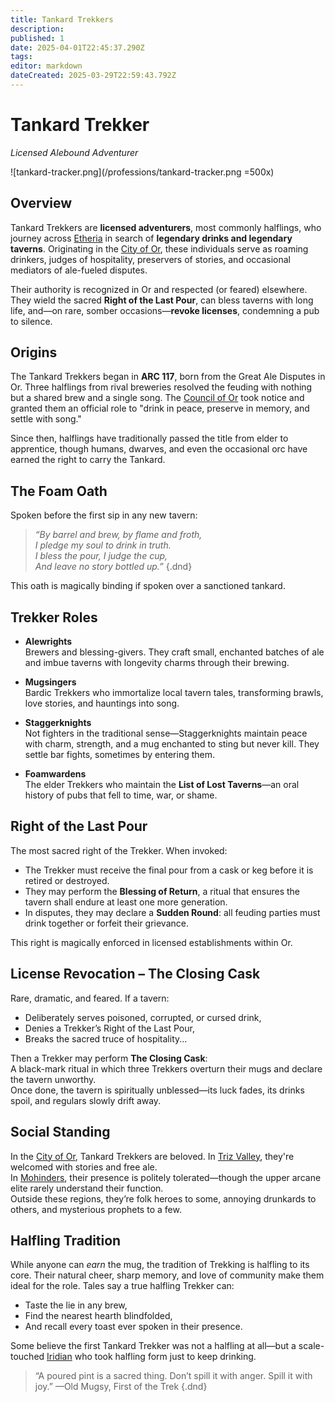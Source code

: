 ```yaml
---
title: Tankard Trekkers
description: 
published: 1
date: 2025-04-01T22:45:37.290Z
tags: 
editor: markdown
dateCreated: 2025-03-29T22:59:43.792Z
---
```


# Tankard Trekker
*Licensed Alebound Adventurer*

![tankard-tracker.png](/professions/tankard-tracker.png =500x)

## Overview  
Tankard Trekkers are **licensed adventurers**, most commonly halflings, who journey across [Etheria](/etheria.md) in search of **legendary drinks and legendary taverns**. Originating in the [City of Or](/location/settlement/city/city-of-or.md), these individuals serve as roaming drinkers, judges of hospitality, preservers of stories, and occasional mediators of ale-fueled disputes.

Their authority is recognized in Or and respected (or feared) elsewhere. They wield the sacred **Right of the Last Pour**, can bless taverns with long life, and—on rare, somber occasions—**revoke licenses**, condemning a pub to silence.

## Origins  
The Tankard Trekkers began in **ARC 117**, born from the Great Ale Disputes in Or. Three halflings from rival breweries resolved the feuding with nothing but a shared brew and a single song. The [Council of Or](/location/settlement/city/or/council-of-or.md) took notice and granted them an official role to "drink in peace, preserve in memory, and settle with song."

Since then, halflings have traditionally passed the title from elder to apprentice, though humans, dwarves, and even the occasional orc have earned the right to carry the Tankard.

## The Foam Oath  
Spoken before the first sip in any new tavern:

> _“By barrel and brew, by flame and froth,  
> I pledge my soul to drink in truth.  
> I bless the pour, I judge the cup,  
> And leave no story bottled up.”_
{.dnd}

This oath is magically binding if spoken over a sanctioned tankard.

## Trekker Roles  

- **Alewrights**  
  Brewers and blessing-givers. They craft small, enchanted batches of ale and imbue taverns with longevity charms through their brewing.

- **Mugsingers**  
  Bardic Trekkers who immortalize local tavern tales, transforming brawls, love stories, and hauntings into song.

- **Staggerknights**  
  Not fighters in the traditional sense—Staggerknights maintain peace with charm, strength, and a mug enchanted to sting but never kill. They settle bar fights, sometimes by entering them.

- **Foamwardens**  
  The elder Trekkers who maintain the **List of Lost Taverns**—an oral history of pubs that fell to time, war, or shame.

## Right of the Last Pour  
The most sacred right of the Trekker. When invoked:
- The Trekker must receive the final pour from a cask or keg before it is retired or destroyed.
- They may perform the **Blessing of Return**, a ritual that ensures the tavern shall endure at least one more generation.
- In disputes, they may declare a **Sudden Round**: all feuding parties must drink together or forfeit their grievance.

This right is magically enforced in licensed establishments within Or.

## License Revocation – The Closing Cask  
Rare, dramatic, and feared. If a tavern:
- Deliberately serves poisoned, corrupted, or cursed drink,
- Denies a Trekker’s Right of the Last Pour,
- Breaks the sacred truce of hospitality...

Then a Trekker may perform **The Closing Cask**:  
A black-mark ritual in which three Trekkers overturn their mugs and declare the tavern unworthy.  
Once done, the tavern is spiritually unblessed—its luck fades, its drinks spoil, and regulars slowly drift away.

## Social Standing  
In the [City of Or](/location/settlement/city/city-of-or.md), Tankard Trekkers are beloved. In [Triz Valley](/location/settlement/city/triz-valley.md), they're welcomed with stories and free ale.  
In [Mohinders](/location/settlement/city/mohinders.md), their presence is politely tolerated—though the upper arcane elite rarely understand their function.  
Outside these regions, they’re folk heroes to some, annoying drunkards to others, and mysterious prophets to a few.

## Halfling Tradition  
While anyone can *earn* the mug, the tradition of Trekking is halfling to its core. Their natural cheer, sharp memory, and love of community make them ideal for the role. Tales say a true halfling Trekker can:
- Taste the lie in any brew,
- Find the nearest hearth blindfolded,
- And recall every toast ever spoken in their presence.

Some believe the first Tankard Trekker was not a halfling at all—but a scale-touched [Iridian](/being/species/iridian.md) who took halfling form just to keep drinking.

> “A poured pint is a sacred thing. Don’t spill it with anger. Spill it with joy.”
> —Old Mugsy, First of the Trek
{.dnd}
